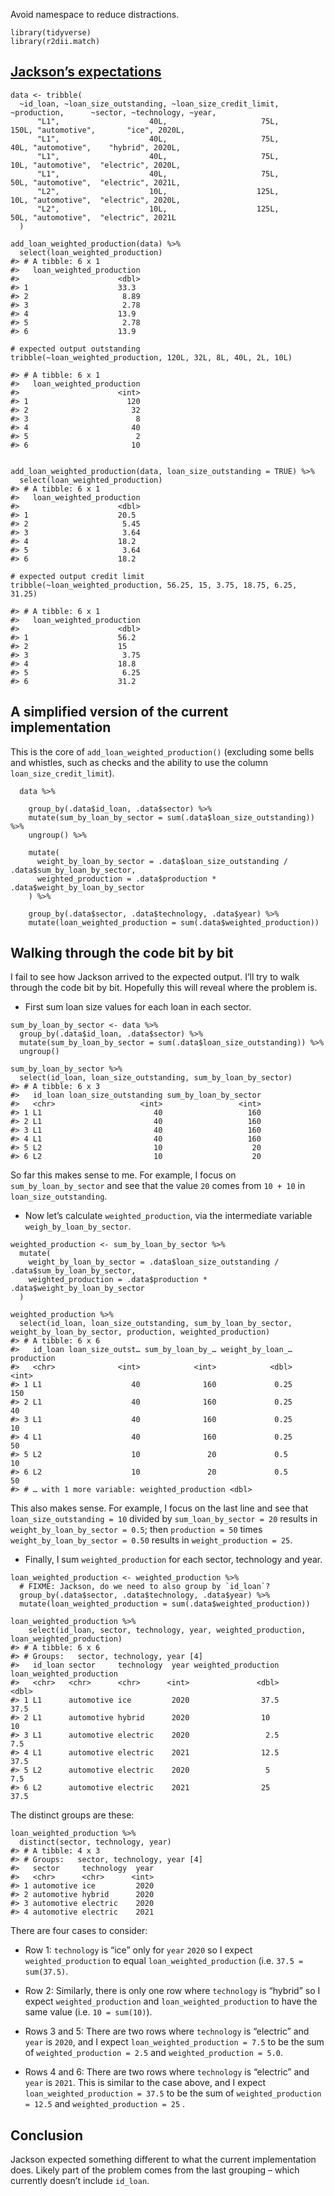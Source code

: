 Avoid namespace to reduce distractions.

    library(tidyverse)
    library(r2dii.match)

[Jackson’s expectations](https://github.com/2DegreesInvesting/r2dii.analysis/pull/34#issuecomment-591337315)
------------------------------------------------------------------------------------------------------------

    data <- tribble(
      ~id_loan, ~loan_size_outstanding, ~loan_size_credit_limit, ~production,      ~sector, ~technology, ~year,
          "L1",                    40L,                     75L,        150L, "automotive",       "ice", 2020L,
          "L1",                    40L,                     75L,         40L, "automotive",    "hybrid", 2020L,
          "L1",                    40L,                     75L,         10L, "automotive",  "electric", 2020L,
          "L1",                    40L,                     75L,         50L, "automotive",  "electric", 2021L,
          "L2",                    10L,                    125L,         10L, "automotive",  "electric", 2020L,
          "L2",                    10L,                    125L,         50L, "automotive",  "electric", 2021L
      )

    add_loan_weighted_production(data) %>% 
      select(loan_weighted_production)
    #> # A tibble: 6 x 1
    #>   loan_weighted_production
    #>                      <dbl>
    #> 1                    33.3 
    #> 2                     8.89
    #> 3                     2.78
    #> 4                    13.9 
    #> 5                     2.78
    #> 6                    13.9

    # expected output outstanding
    tribble(~loan_weighted_production, 120L, 32L, 8L, 40L, 2L, 10L)

    #> # A tibble: 6 x 1
    #>   loan_weighted_production
    #>                      <int>
    #> 1                      120
    #> 2                       32
    #> 3                        8
    #> 4                       40
    #> 5                        2
    #> 6                       10


    add_loan_weighted_production(data, loan_size_outstanding = TRUE) %>%
      select(loan_weighted_production)
    #> # A tibble: 6 x 1
    #>   loan_weighted_production
    #>                      <dbl>
    #> 1                    20.5 
    #> 2                     5.45
    #> 3                     3.64
    #> 4                    18.2 
    #> 5                     3.64
    #> 6                    18.2

    # expected output credit limit
    tribble(~loan_weighted_production, 56.25, 15, 3.75, 18.75, 6.25, 31.25)

    #> # A tibble: 6 x 1
    #>   loan_weighted_production
    #>                      <dbl>
    #> 1                    56.2 
    #> 2                    15   
    #> 3                     3.75
    #> 4                    18.8 
    #> 5                     6.25
    #> 6                    31.2

A simplified version of the current implementation
--------------------------------------------------

This is the core of `add_loan_weighted_production()` (excluding some
bells and whistles, such as checks and the ability to use the column
`loan_size_credit_limit`).

      data %>%
        
        group_by(.data$id_loan, .data$sector) %>%
        mutate(sum_by_loan_by_sector = sum(.data$loan_size_outstanding)) %>%
        ungroup() %>%

        mutate(
          weight_by_loan_by_sector = .data$loan_size_outstanding / .data$sum_by_loan_by_sector,
          weighted_production = .data$production * .data$weight_by_loan_by_sector
        ) %>%

        group_by(.data$sector, .data$technology, .data$year) %>%
        mutate(loan_weighted_production = sum(.data$weighted_production))

Walking through the code bit by bit
-----------------------------------

I fail to see how Jackson arrived to the expected output. I’ll try to
walk through the code bit by bit. Hopefully this will reveal where the
problem is.

-   First sum loan size values for each loan in each sector.

<!-- -->

    sum_by_loan_by_sector <- data %>% 
      group_by(.data$id_loan, .data$sector) %>%
      mutate(sum_by_loan_by_sector = sum(.data$loan_size_outstanding)) %>%
      ungroup()

    sum_by_loan_by_sector %>% 
      select(id_loan, loan_size_outstanding, sum_by_loan_by_sector)
    #> # A tibble: 6 x 3
    #>   id_loan loan_size_outstanding sum_by_loan_by_sector
    #>   <chr>                   <int>                 <int>
    #> 1 L1                         40                   160
    #> 2 L1                         40                   160
    #> 3 L1                         40                   160
    #> 4 L1                         40                   160
    #> 5 L2                         10                    20
    #> 6 L2                         10                    20

So far this makes sense to me. For example, I focus on
`sum_by_loan_by_sector` and see that the value `20` comes from `10 + 10`
in `loan_size_outstanding`.

-   Now let’s calculate `weighted_production`, via the intermediate
    variable `weigh_by_loan_by_sector`.

<!-- -->

    weighted_production <- sum_by_loan_by_sector %>% 
      mutate(
        weight_by_loan_by_sector = .data$loan_size_outstanding / .data$sum_by_loan_by_sector,
        weighted_production = .data$production * .data$weight_by_loan_by_sector
      )

    weighted_production %>% 
      select(id_loan, loan_size_outstanding, sum_by_loan_by_sector, weight_by_loan_by_sector, production, weighted_production)
    #> # A tibble: 6 x 6
    #>   id_loan loan_size_outst… sum_by_loan_by_… weight_by_loan_… production
    #>   <chr>              <int>            <int>            <dbl>      <int>
    #> 1 L1                    40              160             0.25        150
    #> 2 L1                    40              160             0.25         40
    #> 3 L1                    40              160             0.25         10
    #> 4 L1                    40              160             0.25         50
    #> 5 L2                    10               20             0.5          10
    #> 6 L2                    10               20             0.5          50
    #> # … with 1 more variable: weighted_production <dbl>

This also makes sense. For example, I focus on the last line and see
that `loan_size_outstanding = 10` divided by `sum_loan_by_sector = 20`
results in `weight_by_loan_by_sector = 0.5`; then `production = 50`
times `weight_by_loan_by_sector = 0.50` results in
`weight_production = 25`.

-   Finally, I sum `weighted_production` for each sector, technology and
    year.

<!-- -->

    loan_weighted_production <- weighted_production %>% 
      # FIXME: Jackson, do we need to also group by `id_loan`?
      group_by(.data$sector, .data$technology, .data$year) %>%
      mutate(loan_weighted_production = sum(.data$weighted_production))

    loan_weighted_production %>% 
        select(id_loan, sector, technology, year, weighted_production, loan_weighted_production)
    #> # A tibble: 6 x 6
    #> # Groups:   sector, technology, year [4]
    #>   id_loan sector     technology  year weighted_production loan_weighted_production
    #>   <chr>   <chr>      <chr>      <int>               <dbl>                    <dbl>
    #> 1 L1      automotive ice         2020                37.5                     37.5
    #> 2 L1      automotive hybrid      2020                10                       10  
    #> 3 L1      automotive electric    2020                 2.5                      7.5
    #> 4 L1      automotive electric    2021                12.5                     37.5
    #> 5 L2      automotive electric    2020                 5                        7.5
    #> 6 L2      automotive electric    2021                25                       37.5

The distinct groups are these:

    loan_weighted_production %>% 
      distinct(sector, technology, year)
    #> # A tibble: 4 x 3
    #> # Groups:   sector, technology, year [4]
    #>   sector     technology  year
    #>   <chr>      <chr>      <int>
    #> 1 automotive ice         2020
    #> 2 automotive hybrid      2020
    #> 3 automotive electric    2020
    #> 4 automotive electric    2021

There are four cases to consider:

-   Row 1: `technology` is “ice” only for `year` `2020` so I expect
    `weighted_production` to equal `loan_weighted_production`
    (i.e. `37.5 = sum(37.5)`.

-   Row 2: Similarly, there is only one row where `technology` is
    “hybrid” so I expect `weighted_production` and
    `loan_weighted_production` to have the same value
    (i.e. `10 = sum(10)`).

-   Rows 3 and 5: There are two rows where `technology` is “electric”
    and `year` is `2020`, and I expect `loan_weighted_production = 7.5`
    to be the sum of `weighted_production = 2.5` and
    `weighted_production = 5.0`.

-   Rows 4 and 6: There are two rows where `technology` is “electric”
    and `year` is `2021`. This is similar to the case above, and I
    expect `loan_weighted_production = 37.5` to be the sum of
    `weighted_production = 12.5` and `weighted_production = 25` .

Conclusion
----------

Jackson expected something different to what the current implementation
does. Likely part of the problem comes from the last grouping – which
currently doesn’t include `id_loan`.
